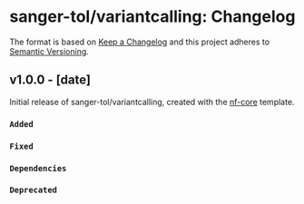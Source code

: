# sanger-tol/variantcalling: Changelog

The format is based on [Keep a Changelog](https://keepachangelog.com/en/1.0.0/)
and this project adheres to [Semantic Versioning](https://semver.org/spec/v2.0.0.html).

## v1.0.0 - [date]

Initial release of sanger-tol/variantcalling, created with the [nf-core](https://nf-co.re/) template.

### `Added`

### `Fixed`

### `Dependencies`

### `Deprecated`
